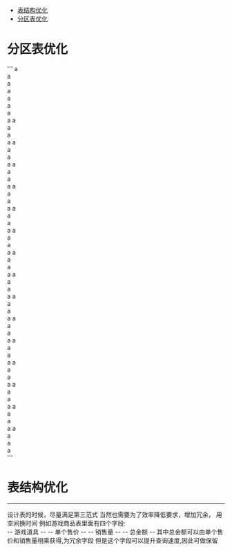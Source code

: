 * [表结构优化](#-表结构优化)
* [分区表优化](#-分区表优化)
# 分区表优化
'''
a    
a    
a    
a    
a    
a    
a    
a    a    
a    
a    
a    a    
a    
a    
a    a    
a    
a    
a    a    
a    
a    
a    a    
a    
a    
a    a    
a    
a    
a    a    
a    
a    
a    a    
a    
a    
a    a    
a    
a    
a    a    
a    
a    
a    a    
a    
a    
a    a    
a    
a    
a    a    
a    
a    
a    a    
a    
a    
a    a    
a    
a    
a    
'''
# 表结构优化
---------
设计表的时候，尽量满足第三范式
当然也需要为了效率降低要求，增加冗余，
用空间换时间
例如游戏商品表里面有四个字段:  
      -- 游戏道具 -- 
      -- 单个售价 --
      -- 销售量 -- 
      -- 总金额 --
其中总金额可以由单个售价和销售量相乘获得,为冗余字段
但是这个字段可以提升查询速度,因此可做保留













